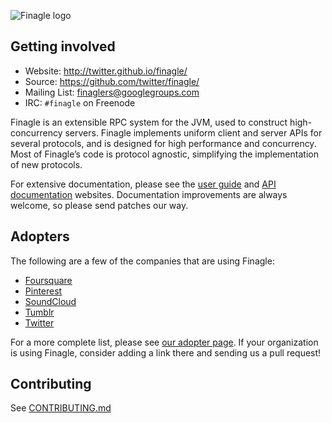 ![Finagle logo](https://raw.github.com/twitter/finagle/master/doc/src/sphinx/_static/logo_small.png)

## Getting involved

* Website: http://twitter.github.io/finagle/
* Source: https://github.com/twitter/finagle/
* Mailing List: [finaglers@googlegroups.com](https://groups.google.com/forum/#!forum/finaglers)
* IRC: `#finagle` on Freenode

Finagle is an extensible RPC system for the JVM, used to construct
high-concurrency servers. Finagle implements uniform client and server APIs for
several protocols, and is designed for high performance and concurrency. Most of
Finagle’s code is protocol agnostic, simplifying the implementation of new
protocols.

For extensive documentation, please see the
[user guide](http://twitter.github.io/finagle/guide/) and
[API documentation](http://twitter.github.io/finagle/docs/#com.twitter.finagle.package)
websites. Documentation improvements are always welcome, so please send patches
our way.

## Adopters

The following are a few of the companies that are using Finagle:

* [Foursquare](https://foursquare.com/)
* [Pinterest](https://www.pinterest.com/)
* [SoundCloud](https://soundcloud.com/)
* [Tumblr](https://www.tumblr.com/)
* [Twitter](https://twitter.com/)

For a more complete list, please see
[our adopter page](https://github.com/twitter/finagle/blob/master/ADOPTERS.md).
If your organization is using Finagle, consider adding a link there and sending
us a pull request!

## Contributing

See [CONTRIBUTING.md](https://github.com/twitter/finagle/blob/master/CONTRIBUTING.md)
